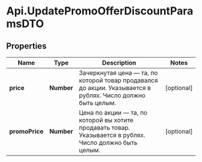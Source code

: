 # Api.UpdatePromoOfferDiscountParamsDTO

## Properties

Name | Type | Description | Notes
------------ | ------------- | ------------- | -------------
**price** | **Number** | Зачеркнутая цена — та, по которой товар продавался до акции.  Указывается в рублях.  Число должно быть целым.  | [optional] 
**promoPrice** | **Number** | Цена по акции — та, по которой вы хотите продавать товар.  Указывается в рублях.  Число должно быть целым.  | [optional] 


